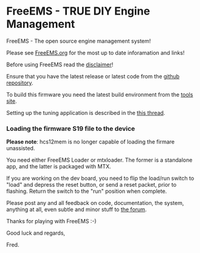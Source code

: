 # FreeEMS - TRUE DIY Engine Management

FreeEMS - The open source engine management system!

Please see [FreeEMS.org](http://freeems.org) for the most up to date inforamation and links!

Before using FreeEMS read the [disclaimer](http://www.diyefi.org/disclaimer.htm)!

Ensure that you have the latest release or latest code from the [github repository](http://github.com/fredcooke/freeems-vanilla).

To build this firmware you need the latest build environment from the [tools site](http://tools.diyefi.org).

Setting up the tuning application is described in the [this thread](http://forum.diyefi.org/viewtopic.php?f=43&t=519).

### Loading the firmware S19 file to the device

**Please note**: hcs12mem is no longer capable of loading the firmare unassisted.

You need either FreeEMS Loader or mtxloader. The former is a standalone app,
and the latter is packaged with MTX.

If you are working on the dev board, you need to flip the load/run switch
to "load" and depress the reset button, or send a reset packet, prior to
flashing.  Return the switch to the "run" position when complete.

Please post any and all feedback on code, documentation, the system, anything
at all, even subtle and minor stuff to [the forum](http://forum.diyefi.org).

Thanks for playing with FreeEMS :-)

Good luck and regards,

Fred.

